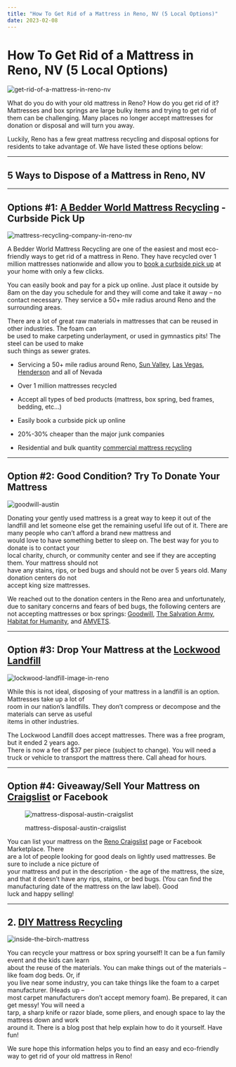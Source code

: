 ```yaml
---
title: "How To Get Rid of a Mattress in Reno, NV (5 Local Options)"
date: 2023-02-08
---
```


# How To Get Rid of a Mattress in Reno, NV (5 Local Options)

![get-rid-of-a-mattress-in-reno-nv](images/Most-Attractive-Youtube-Thumbnail-2023-02-08T092438.257-1024x576.png)

What do you do with your old mattress in Reno? How do you get rid of it? Mattresses and box springs are large bulky items and trying to get rid of them can be challenging. Many places no longer accept mattresses for donation or disposal and will turn you away.

Luckily, Reno has a few great mattress recycling and disposal options for residents to take advantage of. We have listed these options below:

* * *

## 5 Ways to Dispose of a Mattress in Reno, NV

* * *

## Options #1: [A Bedder World Mattress Recycling](https://www.abedderworld.com/Reno-NV) - Curbside Pick Up

![mattress-recycling-company-in-reno-nv](images/Screen-Shot-2023-02-08-at-8.57.28-AM-1024x486.png)

A Bedder World Mattress Recycling are one of the easiest and most eco-friendly ways to get rid of a mattress in Reno. They have recycled over 1 million mattresses nationwide and allow you to [book a curbside pick up](https://www.abedderworld.com/Reno-NV) at your home with only a few clicks.

You can easily book and pay for a pick up online. Just place it outside by 8am on the day you schedule for and they will come and take it away – no contact necessary. They service a 50+ mile radius around Reno and the surrounding areas.

There are a lot of great raw materials in mattresses that can be reused in other industries. The foam can  
be used to make carpeting underlayment, or used in gymnastics pits! The steel can be used to make  
such things as sewer grates.

- Servicing a 50+ mile radius around Reno, [Sun Valley](https://www.abedderworld.com/Sun-Valley-NV), [Las Vegas](https://www.abedderworld.com/Las-Vegas-NV), [Henderson](https://www.abedderworld.com/how-to-get-rid-of-a-mattress-in-henderson-nv.html/) and all of Nevada

- Over 1 million mattresses recycled

- Accept all types of bed products (mattress, box spring, bed frames, bedding, etc...)

- Easily book a curbside pick up online

- 20%-30% cheaper than the major junk companies

- Residential and bulk quantity [commercial mattress recycling](https://www.abedderworld.com/commercial/)

* * *

## Option #2: Good Condition? Try To Donate Your Mattress

![goodwill-austin](images/download-1.png)

Donating your gently used mattress is a great way to keep it out of the landfill and let someone else get the remaining useful life out of it. There are many people who can’t afford a brand new mattress and  
would love to have something better to sleep on. The best way for you to donate is to contact your  
local charity, church, or community center and see if they are accepting them. Your mattress should not  
have any stains, rips, or bed bugs and should not be over 5 years old. Many donation centers do not  
accept king size mattresses.

We reached out to the donation centers in the Reno area and unfortunately, due to sanitary concerns and fears of bed bugs, the following centers are not accepting mattresses or box springs: [Goodwill](https://www.abedderworld.com/does-goodwill-take-mattresses-4-alternative-options.html/), [The Salvation Army](https://reno.salvationarmy.org/), [Habitat for Humanity](http://www.habitatforhumanityreno.org/), and [AMVETS](https://www.amvets.org/).

* * *

## Option #3: Drop Your Mattress at the [Lockwood Landfill](https://lockwoodlandfill.wm.com/index.jsp)

![lockwood-landfill-image-in-reno](images/Screen-Shot-2023-02-08-at-9.14.58-AM-1024x207.png)

While this is not ideal, disposing of your mattress in a landfill is an option. Mattresses take up a lot of  
room in our nation’s landfills. They don’t compress or decompose and the materials can serve as useful  
items in other industries.

The Lockwood Landfill does accept mattresses. There was a free program, but it ended 2 years ago.  
There is now a fee of $37 per piece (subject to change). You will need a truck or vehicle to transport the mattress there. Call ahead for hours.

* * *

## Option #4: Giveaway/Sell Your Mattress on [Craigslist](https://reno.craigslist.org/) or Facebook

<figure>

![mattress-disposal-austin-craigslist](images/Screen-Shot-2019-12-11-at-8.06.07-AM-edited.png)

<figcaption>

mattress-disposal-austin-craigslist

</figcaption>

</figure>

You can list your mattress on the [Reno Craigslist](https://reno.craigslist.org/) page or Facebook Marketplace. There  
are a lot of people looking for good deals on lightly used mattresses. Be sure to include a nice picture of  
your mattress and put in the description - the age of the mattress, the size, and that it doesn’t have any rips, stains, or bed bugs. (You can find the manufacturing date of the mattress on the law label). Good  
luck and happy selling!

* * *

## 2\. [DIY Mattress Recycling](https://www.abedderworld.com/how-to-recycle-a-mattress/)

![inside-the-birch-mattress](images/IMG_4265-2-768x1024.jpeg)

You can recycle your mattress or box spring yourself! It can be a fun family event and the kids can learn  
about the reuse of the materials. You can make things out of the materials – like foam dog beds. Or, if  
you live near some industry, you can take things like the foam to a carpet manufacturer. (Heads up –  
most carpet manufacturers don’t accept memory foam). Be prepared, it can get messy! You will need a  
tarp, a sharp knife or razor blade, some pliers, and enough space to lay the mattress down and work  
around it. There is a blog post that help explain how to do it yourself. Have fun!

We sure hope this information helps you to find an easy and eco-friendly way to get rid of your old mattress in Reno!

